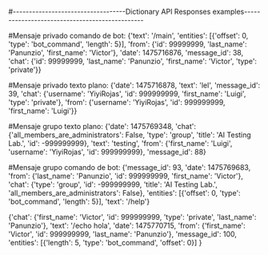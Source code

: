 #-----------------------------------Dictionary API Responses examples-----------------------------------------------

#Mensaje privado comando de bot:
{'text': '/main',
 'entities': [{'offset': 0,
              'type': 'bot_command',
               'length': 5}],
 'from': {'id': 99999999,
         'last_name': 'Panunzio',
         'first_name': 'Victor'},
 'date': 1475716876,
 'message_id': 38,
 'chat': {'id': 99999999,
         'last_name': 'Panunzio',
         'first_name': 'Victor',
         'type': 'private'}}

#Mensaje privado texto plano:
{'date': 1475716878,
 'text': 'lel',
 'message_id': 39,
 'chat': {'username': 'YiyiRojas',
          'id': 999999999,
          'first_name': 'Luigi',
          'type': 'private'},
 'from': {'username': 'YiyiRojas',
         'id': 999999999,
         'first_name': 'Luigi'}}

#Mensaje grupo texto plano:
{'date': 1475769348,
 'chat': {'all_members_are_administrators': False,
          'type': 'group',
          'title': 'AI Testing Lab.',
          'id': -999999999},
 'text': 'testing',
 'from': {'first_name': 'Luigi',
           'username': 'YiyiRojas',
           'id': 999999999},
           'message_id': 88}

#Mensaje grupo comando de bot:
{'message_id': 93,
 'date': 1475769683,
 'from': {'last_name': 'Panunzio',
          'id': 999999999,
          'first_name': 'Victor'},
 'chat': {'type': 'group',
          'id': -999999999,
          'title': 'AI Testing Lab.',
          'all_members_are_administrators': False},
'entities': [{'offset': 0,
            'type': 'bot_command',
            'length': 5}],
'text': '/help'}

{'chat': {'first_name': 'Victor',
          'id': 999999999,
          'type': 'private',
          'last_name': 'Panunzio'},
 'text': '/echo hola',
 'date': 1475770715,
 'from': {'first_name': 'Victor',
          'id': 999999999,
          'last_name': 'Panunzio'},
 'message_id': 100,
 'entities': [{'length': 5,
               'type': 'bot_command',
               'offset': 0}]
}
